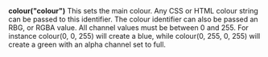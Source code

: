 <a name="colour"><h3 style="padding-top: 40px; margin-top: 40px;"></h3></a>
**colour("colour")** This sets the main colour. Any CSS or HTML colour string can be passed to this identifier. The colour identifier can also be passed an RBG, or RGBA value. All channel values must be between 0 and 255. For instance colour(0, 0, 255) will create a blue, while colour(0, 255, 0, 255) will create a green with an alpha channel set to full.  

<!--UPDATE WIDGET_IN_CSOUND
    SIdent sprintf "colour(%d, %d, %d) ", rnd(255), rnd(255), rnd(255)
    SIdentifier strcat SIdentifier, SIdent  
-->